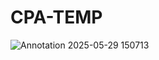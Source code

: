 # CPA-TEMP
![Annotation 2025-05-29 150713](https://github.com/user-attachments/assets/a3c66106-531e-44d6-93b8-75ea4ebc4090)
